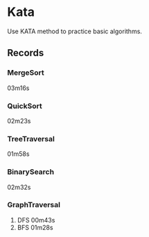 # Kata  
  
Use KATA method to practice basic algorithms.
  
## Records  
  
### MergeSort  
  
03m16s  
  
### QuickSort  
  
02m23s  
  
### TreeTraversal  
  
01m58s  
  
### BinarySearch  
  
02m32s  
  
### GraphTraversal  
  
1. DFS 00m43s  
2. BFS 01m28s  
  